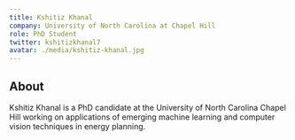 ```yaml
---
title: Kshitiz Khanal
company: University of North Carolina at Chapel Hill
role: PhD Student
twitter: kshitizkhanal7
avatar: ./media/kshitiz-khanal.jpg
---
```

## About

Kshitiz Khanal is a PhD candidate at the University of North Carolina Chapel Hill working on applications of emerging machine learning and computer vision techniques in energy planning.